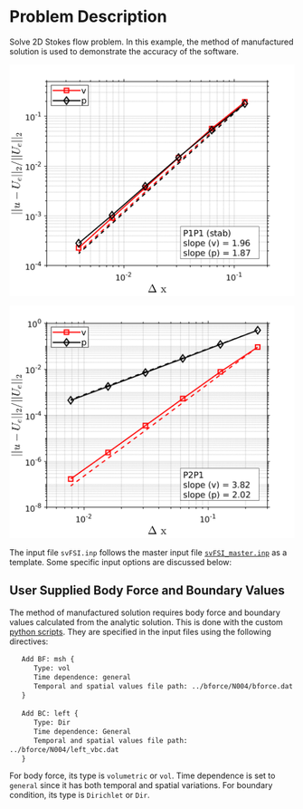 
# **Problem Description**

Solve 2D Stokes flow problem. In this example, the method of manufactured solution is used to demonstrate the accuracy of the software.

<p align="center">
   <img src="./P1P1/l2norm/error_L2_P1P1_bfC0.png" width="600">
</p>
<p align="center">
   <img src="./P2P1/l2norm/error_L2_P2P1.png" width="600">
</p>

The input file `svFSI.inp` follows the master input file [`svFSI_master.inp`](./svFSI_master.inp) as a template. Some specific input options are discussed below:

## User Supplied Body Force and Boundary Values

The method of manufactured solution requires body force and boundary values calculated from the analytic solution. This is done with the custom [python scripts](./P1P1/bforce). They are specified in the input files using the following directives:

```
   Add BF: msh {
      Type: vol
      Time dependence: general
      Temporal and spatial values file path: ../bforce/N004/bforce.dat
   }

   Add BC: left {
      Type: Dir
      Time dependence: General
      Temporal and spatial values file path: ../bforce/N004/left_vbc.dat
   }
```

For body force, its type is `volumetric` or `vol`. Time dependence is set to `general` since it has both temporal and spatial variations. For boundary condition, its type is `Dirichlet` or `Dir`.
